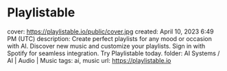 # Playlistable

cover: https://playlistable.io/public/cover.jpg
created: April 10, 2023 6:49 PM (UTC)
description: Create perfect playlists for any mood or occasion with AI. Discover new music and customize your playlists. Sign in with Spotify for seamless integration. Try Playlistable today.
folder: AI Systems / AI | Audio | Music
tags: ai, music
url: https://playlistable.io